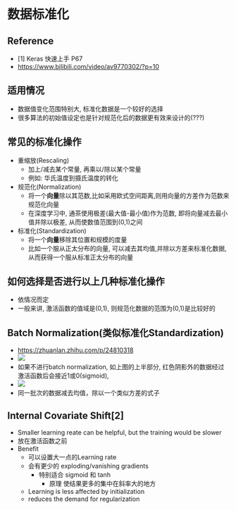 # 数据标准化
## Reference
+ [1] Keras 快速上手 P67
+ https://www.bilibili.com/video/av9770302/?p=10

## 适用情况
+ 数据值变化范围特别大, 标准化数据是一个较好的选择
+ 很多算法的初始值设定也是针对规范化后的数据更有效来设计的(???)

## 常见的标准化操作
+ 重缩放(Rescaling)
	+ 加上/减去某个常量, 再乘以/除以某个常量
	+ 例如: 华氏温度到摄氏温度的转化
+ 规范化(Normalization)
	+ 将一个**向量**除以其范数,比如采用欧式空间距离,则用向量的方差作为范数来规范化向量
	+ 在深度学习中, 通茶使用极差(最大值-最小值)作为范数, 即将向量减去最小值并除以极差, 从而使数值范围到(0,1)之间
+ 标准化(Standardization)
	+ 将一个**向量**移除其位置和规模的度量
	+ 比如一个服从正太分布的向量, 可以减去其均值,并除以方差来标准化数据,从而获得一个服从标准正太分布的向量

## 如何选择是否进行以上几种标准化操作
+ 依情况而定
+ 一般来讲, 激活函数的值域是(0,1), 则规范化数据的范围为(0,1)是比较好的

## Batch Normalization(类似标准化Standardization)
+ https://zhuanlan.zhihu.com/p/24810318
+ ![](https://pic1.zhimg.com/80/v2-b31f7d863179f5f0b93d40c4fabbc31a_hd.jpg)
+ 如果不进行batch normalization, 如上图的上半部分, 红色阴影外的数据经过激活函数后会接近1或0(sigmoid), 
+ ![](https://pic2.zhimg.com/80/v2-083ca0bcd0749fd0f236a690b50442e6_hd.jpg)
+ 同一批次的数据减去均值，除以一个类似方差的式子

## Internal Covariate Shift[2]
+ Smaller learning reate can be helpful, but the training would be slower
+ 放在激活函数之前
+ Benefit
	+ 可以设置大一点的Learning rate
	+ 会有更少的 exploding/vanishing gradients
		+ 特别适合 sigmoid 和 tanh
			+ 原理 使结果更多的集中在斜率大的地方
	+ Learning is less affected by initialization
	+ reduces the demand for regularization